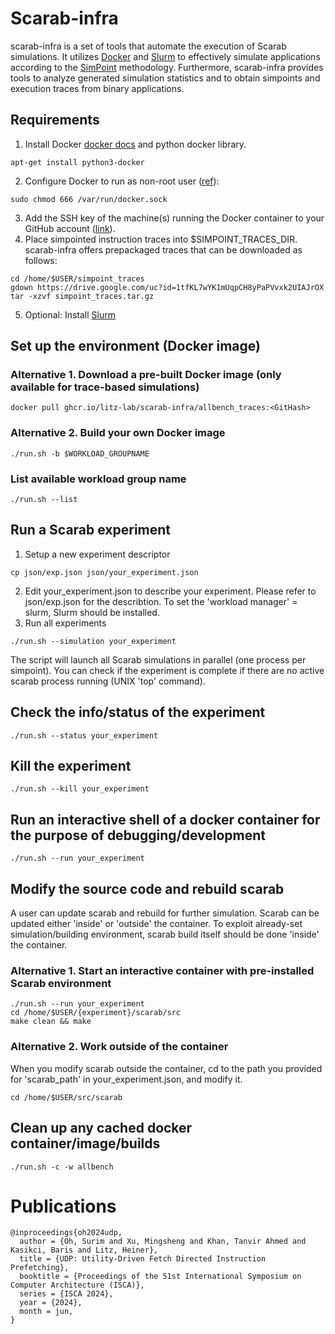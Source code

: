 # Scarab-infra

scarab-infra is a set of tools that automate the execution of Scarab simulations. It utilizes [Docker](https://www.docker.com/) and [Slurm](https://slurm.schedmd.com/documentation.html) to effectively simulate applications according to the [SimPoint](https://cseweb.ucsd.edu/~calder/simpoint/) methodology. Furthermore, scarab-infra provides tools to analyze generated simulation statistics and to obtain simpoints and execution traces from binary applications.

## Requirements
1. Install Docker [docker docs](https://docs.docker.com/engine/install/) and python docker library.
```
apt-get install python3-docker
```
2. Configure Docker to run as non-root user ([ref](https://stackoverflow.com/questions/48957195/how-to-fix-docker-got-permission-denied-issue)):
```
sudo chmod 666 /var/run/docker.sock
```
3. Add the SSH key of the machine(s) running the Docker container to your GitHub account ([link](https://docs.github.com/en/authentication/connecting-to-github-with-ssh/generating-a-new-ssh-key-and-adding-it-to-the-ssh-agent?platform=linux)).
4. Place simpointed instruction traces into $SIMPOINT_TRACES_DIR. scarab-infra offers prepackaged traces that can be downloaded as follows:
```
cd /home/$USER/simpoint_traces
gdown https://drive.google.com/uc?id=1tfKL7wYK1mUqpCH8yPaPVvxk2UIAJrOX
tar -xzvf simpoint_traces.tar.gz
```
5. Optional: Install [Slurm](docs/slurm_install_guide.md)

## Set up the environment (Docker image)
### Alternative 1. Download a pre-built Docker image (only available for trace-based simulations)
```
docker pull ghcr.io/litz-lab/scarab-infra/allbench_traces:<GitHash>
```
### Alternative 2. Build your own Docker image
```
./run.sh -b $WORKLOAD_GROUPNAME
```

### List available workload group name
```
./run.sh --list
```

## Run a Scarab experiment

1. Setup a new experiment descriptor
```
cp json/exp.json json/your_experiment.json
```
2. Edit your_experiment.json to describe your experiment. Please refer to json/exp.json for the describtion. To set the 'workload manager' = slurm, Slurm should be installed.
3. Run all experiments
```
./run.sh --simulation your_experiment
```
The script will launch all Scarab simulations in parallel (one process per simpoint). You can check if the experiment is complete if there are no active scarab process running (UNIX 'top' command).

## Check the info/status of the experiment
```
./run.sh --status your_experiment
```

## Kill the experiment
```
./run.sh --kill your_experiment
```

## Run an interactive shell of a docker container for the purpose of debugging/development
```
./run.sh --run your_experiment
```

## Modify the source code and rebuild scarab
A user can update scarab and rebuild for further simulation. Scarab can be updated either 'inside' or 'outside' the container. To exploit already-set simulation/building environment, scarab build itself should be done 'inside' the container.
### Alternative 1. Start an interactive container with pre-installed Scarab environment
```
./run.sh --run your_experiment
cd /home/$USER/{experiment}/scarab/src
make clean && make
```
### Alternative 2. Work outside of the container
When you modify scarab outside the container, cd to the path you provided for 'scarab_path' in your_experiment.json, and modify it.
```
cd /home/$USER/src/scarab
```

## Clean up any cached docker container/image/builds
```
./run.sh -c -w allbench
```

# Publications

```
@inproceedings{oh2024udp,
  author = {Oh, Surim and Xu, Mingsheng and Khan, Tanvir Ahmed and Kasikci, Baris and Litz, Heiner},
  title = {UDP: Utility-Driven Fetch Directed Instruction Prefetching},
  booktitle = {Proceedings of the 51st International Symposium on Computer Architecture (ISCA)},
  series = {ISCA 2024},
  year = {2024},
  month = jun,
}
```
